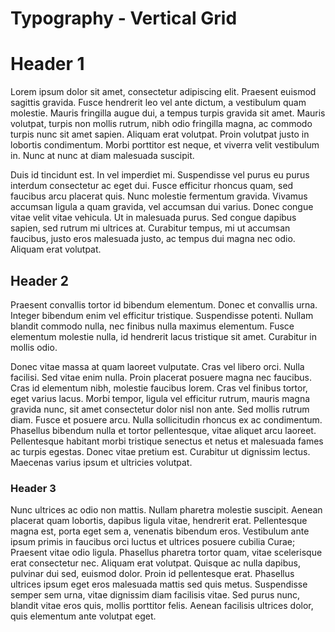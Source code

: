 Typography - Vertical Grid
==============================================

# Header 1


Lorem ipsum dolor sit amet, consectetur adipiscing elit. Praesent euismod sagittis gravida. Fusce hendrerit leo vel ante dictum, a vestibulum quam molestie. Mauris fringilla augue dui, a tempus turpis gravida sit amet. Mauris volutpat, turpis non mollis rutrum, nibh odio fringilla magna, ac commodo turpis nunc sit amet sapien. Aliquam erat volutpat. Proin volutpat justo in lobortis condimentum. Morbi porttitor est neque, et viverra velit vestibulum in. Nunc at nunc at diam malesuada suscipit.

Duis id tincidunt est. In vel imperdiet mi. Suspendisse vel purus eu purus interdum consectetur ac eget dui. Fusce efficitur rhoncus quam, sed faucibus arcu placerat quis. Nunc molestie fermentum gravida. Vivamus accumsan ligula a quam gravida, vel accumsan dui varius. Donec congue vitae velit vitae vehicula. Ut in malesuada purus. Sed congue dapibus sapien, sed rutrum mi ultrices at. Curabitur tempus, mi ut accumsan faucibus, justo eros malesuada justo, ac tempus dui magna nec odio. Aliquam erat volutpat.

## Header 2

Praesent convallis tortor id bibendum elementum. Donec et convallis urna. Integer bibendum enim vel efficitur tristique. Suspendisse potenti. Nullam blandit commodo nulla, nec finibus nulla maximus elementum. Fusce elementum molestie nulla, id hendrerit lacus tristique sit amet. Curabitur in mollis odio.

Donec vitae massa at quam laoreet vulputate. Cras vel libero orci. Nulla facilisi. Sed vitae enim nulla. Proin placerat posuere magna nec faucibus. Cras id elementum nibh, molestie faucibus lorem. Cras vel finibus tortor, eget varius lacus. Morbi tempor, ligula vel efficitur rutrum, mauris magna gravida nunc, sit amet consectetur dolor nisl non ante. Sed mollis rutrum diam. Fusce et posuere arcu. Nulla sollicitudin rhoncus ex ac condimentum. Phasellus bibendum nulla et tortor pellentesque, vitae aliquet arcu laoreet. Pellentesque habitant morbi tristique senectus et netus et malesuada fames ac turpis egestas. Donec vitae pretium est. Curabitur ut dignissim lectus. Maecenas varius ipsum et ultricies volutpat.

### Header 3

Nunc ultrices ac odio non mattis. Nullam pharetra molestie suscipit. Aenean placerat quam lobortis, dapibus ligula vitae, hendrerit erat. Pellentesque magna est, porta eget sem a, venenatis bibendum eros. Vestibulum ante ipsum primis in faucibus orci luctus et ultrices posuere cubilia Curae; Praesent vitae odio ligula. Phasellus pharetra tortor quam, vitae scelerisque erat consectetur nec. Aliquam erat volutpat. Quisque ac nulla dapibus, pulvinar dui sed, euismod dolor. Proin id pellentesque erat. Phasellus ultrices ipsum eget eros malesuada mattis sed quis metus. Suspendisse semper sem urna, vitae dignissim diam facilisis vitae. Sed purus nunc, blandit vitae eros quis, mollis porttitor felis. Aenean facilisis ultrices dolor, quis elementum ante volutpat eget.